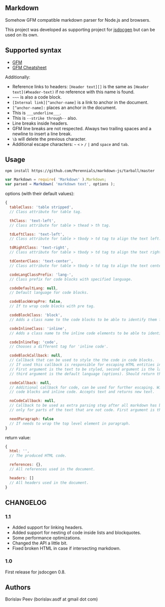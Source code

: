 Markdown
--------
Somehow GFM compatible markdown parser for Node.js and browsers.

This project was developed as supporting project for [jsdocgen](https://github.com/Perennials/jsdocgen) but can be used on its own.


Supported syntax
----------------
- [GFM](https://help.github.com/articles/github-flavored-markdown)
- [GFM Cheatsheet](https://github.com/adam-p/markdown-here/wiki/Markdown-Cheatsheet)

Additionally:
- Reference links to headers: `[Header text][]` is the same as
  `[Header text](#header-text)` if no reference with this name is found.
- `~~~` is also a code block.
- `[Internal link][^anchor-name]` is a link to anchor in the document.
- `[^anchor-name]:` places an anchor in the document.
- This is `___underline___`.
- This is `--strike through--` also.
- Line breaks inside headers.
- GFM line breaks are not respected.
  Always two trailing spaces and a newline to insert a line break.
- `\b` will delete the previous character.
- Additional escape characters: `~` `<` `>` `/` `|` and `space` and `tab`.


Usage
-----

```
npm install https://github.com/Perennials/markdown-js/tarball/master
```

```javascript
var Markdown = require( 'Markdown' ).Markdown;
var parsed = Markdown( 'markdown text', options );
```

options (with their default values):
```javascript
{
  tableClass: 'table stripped',
  // Class attribute for table tag.

  thClass: 'text-left',
  // Class attribute for table > thead > th tag.

  tdLeftClass: 'text-left',
  // Class attribute for table > tbody > td tag to align the text left.

  tdRightClass: 'text-right',
  // Class attribute for table > tbody > td tag to align the text right.

  tdCenterClass: 'text-center',
  // Class attribute for table > tbody > td tag to align the text center.

  codeLangClassPrefix: 'lang-',
  // Class prefix for code blocks with specified language.

  codeDefaultLang: null,
  // Default language for code blocks.

  codeBlockWrapPre: false,
  // If to wrap code blocks with pre tag.

  codeBlockClass: 'block',
  // Adds a class name to the code blocks to be able to identify them from inline code.

  codeInlineClass: 'inline',
  // Adds a class name to the inline code elements to be able to identify them from code blocks.

  codeInlineTag: 'code',
  // Chooses a different tag for 'inline code'.

  codeBlockCallback: null,
  // Callback that can be used to style the the code in code blocks.
  // If used this callback is responsible for escaping HTML entities inside the block.
  // First argument is the text to be styled, second argument is the language of the text (if any),
  // third argument is the default language (options). Should return the new HTML.

  codeCallback: null,
  // Additional callback for code, can be used for further escaping. Will be called for both
  // code blocks and inline code. Accepts text and returns new text.

  noCodeCallback: null,
  // Callback to be used as extra parsing step after all markdown has been parsed. Will be executed
  // only for parts of the text that are not code. First argument is the text. Should return text.

  needParagraph: false
  // If needs to wrap the top level element in paragraph.
}
```

return value:
```javascript
{
  html: '',
  // The produced HTML code.

  references: {},
  // All references used in the document.

  headers: []
  // All headers used in the document.
}
```


CHANGELOG
---------

### 1.1
- Added support for linking headers.
- Added support for nesting of code inside lists and blockquotes.
- Some performance optimizations.
- Changed the API a little bit.
- Fixed broken HTML in case if intersecting markdown.

### 1.0
First release for jsdocgen 0.8.



Authors
-------
Borislav Peev (borislav.asdf at gmail dot com)
